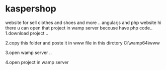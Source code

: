 # kaspershop
website for sell clothes and shoes and more .. angularjs and php website 
hi there u can open that project in wamp server becouse have php code..
1.download project ..

2.copy this folder and poste it in www file in this dirctory
C:\wamp64\www

3.open wamp server ..

4.open project in wamp server